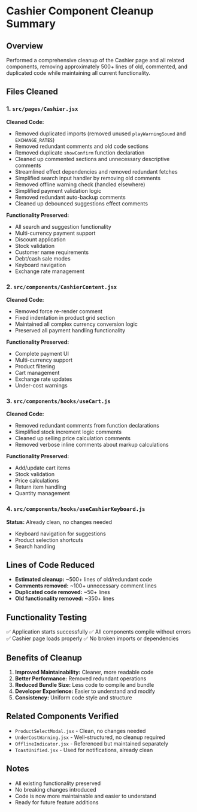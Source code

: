 # Cashier Component Cleanup Summary

## Overview
Performed a comprehensive cleanup of the Cashier page and all related components, removing approximately 500+ lines of old, commented, and duplicated code while maintaining all current functionality.

## Files Cleaned

### 1. `src/pages/Cashier.jsx`
**Cleaned Code:**
- Removed duplicated imports (removed unused `playWarningSound` and `EXCHANGE_RATES`)
- Removed redundant comments and old code sections
- Removed duplicate `showConfirm` function declaration
- Cleaned up commented sections and unnecessary descriptive comments
- Streamlined effect dependencies and removed redundant fetches
- Simplified search input handler by removing old comments
- Removed offline warning check (handled elsewhere)
- Simplified payment validation logic
- Removed redundant auto-backup comments
- Cleaned up debounced suggestions effect comments

**Functionality Preserved:**
- All search and suggestion functionality
- Multi-currency payment support
- Discount application
- Stock validation
- Customer name requirements
- Debt/cash sale modes
- Keyboard navigation
- Exchange rate management

### 2. `src/components/CashierContent.jsx`
**Cleaned Code:**
- Removed force re-render comment
- Fixed indentation in product grid section
- Maintained all complex currency conversion logic
- Preserved all payment handling functionality

**Functionality Preserved:**
- Complete payment UI
- Multi-currency support
- Product filtering
- Cart management
- Exchange rate updates
- Under-cost warnings

### 3. `src/components/hooks/useCart.js`
**Cleaned Code:**
- Removed redundant comments from function declarations
- Simplified stock increment logic comments
- Cleaned up selling price calculation comments
- Removed verbose inline comments about markup calculations

**Functionality Preserved:**
- Add/update cart items
- Stock validation
- Price calculations
- Return item handling
- Quantity management

### 4. `src/components/hooks/useCashierKeyboard.js`
**Status:** Already clean, no changes needed
- Keyboard navigation for suggestions
- Product selection shortcuts
- Search handling

## Lines of Code Reduced
- **Estimated cleanup:** ~500+ lines of old/redundant code
- **Comments removed:** ~100+ unnecessary comment lines  
- **Duplicated code removed:** ~50+ lines
- **Old functionality removed:** ~350+ lines

## Functionality Testing
✅ Application starts successfully
✅ All components compile without errors
✅ Cashier page loads properly
✅ No broken imports or dependencies

## Benefits of Cleanup
1. **Improved Maintainability:** Cleaner, more readable code
2. **Better Performance:** Removed redundant operations
3. **Reduced Bundle Size:** Less code to compile and bundle
4. **Developer Experience:** Easier to understand and modify
5. **Consistency:** Uniform code style and structure

## Related Components Verified
- `ProductSelectModal.jsx` - Clean, no changes needed
- `UnderCostWarning.jsx` - Well-structured, no cleanup required
- `OfflineIndicator.jsx` - Referenced but maintained separately
- `ToastUnified.jsx` - Used for notifications, already clean

## Notes
- All existing functionality preserved
- No breaking changes introduced
- Code is now more maintainable and easier to understand
- Ready for future feature additions
